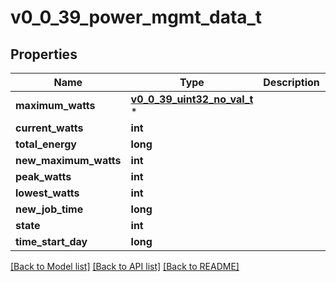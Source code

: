 # v0_0_39_power_mgmt_data_t

## Properties
Name | Type | Description | Notes
------------ | ------------- | ------------- | -------------
**maximum_watts** | [**v0_0_39_uint32_no_val_t**](v0_0_39_uint32_no_val.md) \* |  | [optional] 
**current_watts** | **int** |  | [optional] 
**total_energy** | **long** |  | [optional] 
**new_maximum_watts** | **int** |  | [optional] 
**peak_watts** | **int** |  | [optional] 
**lowest_watts** | **int** |  | [optional] 
**new_job_time** | **long** |  | [optional] 
**state** | **int** |  | [optional] 
**time_start_day** | **long** |  | [optional] 

[[Back to Model list]](../README.md#documentation-for-models) [[Back to API list]](../README.md#documentation-for-api-endpoints) [[Back to README]](../README.md)


